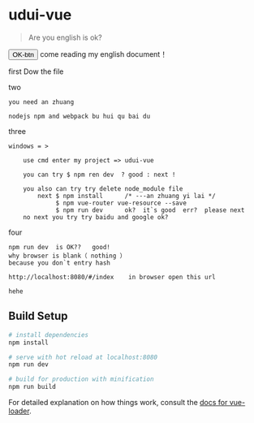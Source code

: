 # udui-vue


> Are you english is ok?

<button> OK-btn </button>
come reading my english document！

first
    Dow the file

two

    you need an zhuang 

    nodejs npm and webpack bu hui qu bai du
three
    
    windows = >

        use cmd enter my project => udui-vue

        you can try $ npm ren dev  ? good : next !

        you also can try try delete node_module file 
            next $ npm install      /* ---an zhuang yi lai */
                 $ npm vue-router vue-resource --save 
                 $ npm run dev      ok?  it`s good  err?  please next
        no next you try try baidu and google ok? 

four

    npm run dev  is OK??   good!
    why browser is blank（ nothing ）
    because you don`t entry hash

    http://localhost:8080/#/index    in browser open this url 

    hehe






## Build Setup

``` bash
# install dependencies
npm install

# serve with hot reload at localhost:8080
npm run dev

# build for production with minification
npm run build
```

For detailed explanation on how things work, consult the [docs for vue-loader](http://vuejs.github.io/vue-loader).
